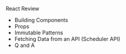 React Review
- Building Components
- Props
- Immutable Patterns
- Fetching Data from an API (Scheduler API)
- Q and A